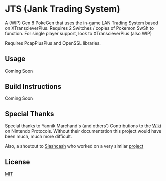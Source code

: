 # JTS (Jank Trading System)

A (WIP) Gen 8 PokeGen that uses the in-game LAN Trading System based on XTranscieverPlus.
Requires 2 Switches / copies of Pokemon SwSh to function. For single player support, look to XTranscieverPlus (also WIP)

Requires PcapPlusPlus and OpenSSL libraries.

## Usage

Coming Soon

## Build Instructions

Coming Soon

## Special Thanks
Special thanks to Yannik Marchand's (and others') Contributions to the [Wiki](https://github.com/kinnay/NintendoClients/wiki) on Nintendo Protocols. Without their documentation this project would have been much, much more difficult.

Also, a shoutout to [Slashcash](https://github.com/Slashcash) who worked on a very similar [project](https://github.com/Slashcash/PSD) 

## License
[MIT](https://choosealicense.com/licenses/mit/)
